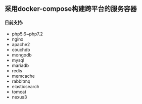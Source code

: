 ## 采用docker-compose构建跨平台的服务容器

#### 目前支持:

- php5.6~php7.2
- nginx
- apache2
- couchdb
- mongodb
- mysql
- mariadb
- redis
- memcache
- rabbitmq
- elasticsearch
- tomcat
- nexus3
